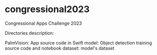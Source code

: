 # congressional2023
 Congressional Apps Challenge 2023

Directories description:


PalmVision: App source code in Swift
model: Object detection training source code and notebook
dataset: model's dataset

